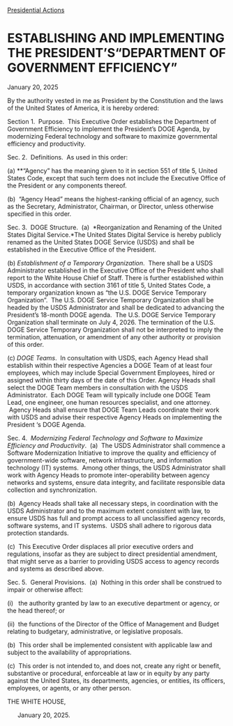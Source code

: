 [Presidential Actions](https://www.whitehouse.gov/presidential-actions/)

# 					ESTABLISHING AND IMPLEMENTING THE PRESIDENT’S“DEPARTMENT OF GOVERNMENT EFFICIENCY”				

January 20, 2025

By the authority vested in me as President by the Constitution and the laws of the United States of America, it is hereby ordered:

Section 1.  Purpose.  This Executive Order establishes the Department of Government Efficiency to implement the President’s DOGE Agenda, by modernizing Federal technology and software to maximize governmental efficiency and productivity.

Sec. 2.  Definitions.  As used in this order:

(a) **“Agency” has the meaning given to it in section 551 of title 5, United States Code, except that such term does not include the Executive Office of the President or any components thereof.

(b)  “Agency Head” means the highest-ranking official of an agency, such as the Secretary, Administrator, Chairman, or Director, unless otherwise specified in this order.

Sec. 3.  DOGE Structure.  (a)  *Reorganization and Renaming of the United States Digital Service.*The United States Digital Service is hereby publicly renamed as the United States DOGE Service (USDS) and shall be established in the Executive Office of the President.

(b) *Establishment of a Temporary Organization*.  There shall be a USDS Administrator established in the Executive Office of the President who shall report to the White House Chief of Staff. There is further established within USDS, in accordance with section 3161 of title 5, United States Code, a temporary organization known as “the U.S. DOGE Service Temporary Organization”.  The U.S. DOGE Service Temporary Organization shall be headed by the USDS Administrator and shall be dedicated to advancing the President’s 18-month DOGE agenda.  The U.S. DOGE Service Temporary Organization shall terminate on July 4, 2026. The termination of the U.S. DOGE Service Temporary Organization shall not be interpreted to imply the termination, attenuation, or amendment of any other authority or provision of this order.

(c) *DOGE Teams*.  In consultation with USDS, each Agency Head shall establish within their respective Agencies a DOGE Team of at least four employees, which may include Special Government Employees, hired or assigned within thirty days of the date of this Order. Agency Heads shall select the DOGE Team members in consultation with the USDS Administrator.  Each DOGE Team will typically include one DOGE Team Lead, one engineer, one human resources specialist, and one attorney.  Agency Heads shall ensure that DOGE Team Leads coordinate their work with USDS and advise their respective Agency Heads on implementing the President ‘s DOGE Agenda.

Sec. 4.  *Modernizing Federal Technology and Software to Maximize Efficiency and Productivity*.  (a)  The USDS Administrator shall commence a Software Modernization Initiative to improve the quality and efficiency of government-wide software, network infrastructure, and information technology (IT) systems.  Among other things, the USDS Administrator shall work with Agency Heads to promote inter-operability between agency networks and systems, ensure data integrity, and facilitate responsible data collection and synchronization.

(b)  Agency Heads shall take all necessary steps, in coordination with the USDS Administrator and to the maximum extent consistent with law, to ensure USDS has full and prompt access to all unclassified agency records, software systems, and IT systems.  USDS shall adhere to rigorous data protection standards.

(c)  This Executive Order displaces all prior executive orders and regulations, insofar as they are subject to direct presidential amendment, that might serve as a barrier to providing USDS access to agency records and systems as described above.

Sec. 5.  General Provisions.  (a)  Nothing in this order shall be construed to impair or otherwise affect:

(i)   the authority granted by law to an executive department or agency, or the head thereof; or

(ii)  the functions of the Director of the Office of Management and Budget relating to budgetary, administrative, or legislative proposals.

(b)  This order shall be implemented consistent with applicable law and subject to the availability of appropriations.

(c)  This order is not intended to, and does not, create any right or benefit, substantive or procedural, enforceable at law or in equity by any party against the United States, its departments, agencies, or entities, its officers, employees, or agents, or any other person.

THE WHITE HOUSE,

      January 20, 2025.
